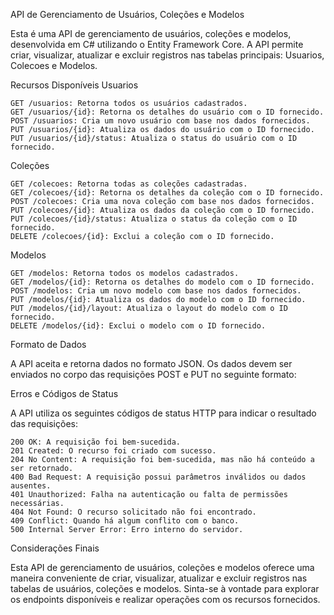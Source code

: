 API de Gerenciamento de Usuários, Coleções e Modelos

Esta é uma API de gerenciamento de usuários, coleções e modelos, desenvolvida em C# utilizando o Entity Framework Core. A API permite criar, visualizar, atualizar e excluir registros nas tabelas principais: Usuarios, Colecoes e Modelos.

Recursos Disponíveis
Usuarios

    GET /usuarios: Retorna todos os usuários cadastrados.
    GET /usuarios/{id}: Retorna os detalhes do usuário com o ID fornecido.
    POST /usuarios: Cria um novo usuário com base nos dados fornecidos.
    PUT /usuarios/{id}: Atualiza os dados do usuário com o ID fornecido.
    PUT /usuarios/{id}/status: Atualiza o status do usuário com o ID fornecido.

Coleções

    GET /colecoes: Retorna todas as coleções cadastradas.
    GET /colecoes/{id}: Retorna os detalhes da coleção com o ID fornecido.
    POST /colecoes: Cria uma nova coleção com base nos dados fornecidos.
    PUT /colecoes/{id}: Atualiza os dados da coleção com o ID fornecido.
    PUT /colecoes/{id}/status: Atualiza o status da coleção com o ID fornecido.
    DELETE /colecoes/{id}: Exclui a coleção com o ID fornecido.

Modelos

    GET /modelos: Retorna todos os modelos cadastrados.
    GET /modelos/{id}: Retorna os detalhes do modelo com o ID fornecido.
    POST /modelos: Cria um novo modelo com base nos dados fornecidos.
    PUT /modelos/{id}: Atualiza os dados do modelo com o ID fornecido.
    PUT /modelos/{id}/layout: Atualiza o layout do modelo com o ID fornecido.
    DELETE /modelos/{id}: Exclui o modelo com o ID fornecido.

Formato de Dados

A API aceita e retorna dados no formato JSON. Os dados devem ser enviados no corpo das requisições POST e PUT no seguinte formato:

Erros e Códigos de Status

A API utiliza os seguintes códigos de status HTTP para indicar o resultado das requisições:

    200 OK: A requisição foi bem-sucedida.
    201 Created: O recurso foi criado com sucesso.
    204 No Content: A requisição foi bem-sucedida, mas não há conteúdo a ser retornado.
    400 Bad Request: A requisição possui parâmetros inválidos ou dados ausentes.
    401 Unauthorized: Falha na autenticação ou falta de permissões necessárias.
    404 Not Found: O recurso solicitado não foi encontrado.
    409 Conflict: Quando há algum conflito com o banco.
    500 Internal Server Error: Erro interno do servidor.
    
Considerações Finais

Esta API de gerenciamento de usuários, coleções e modelos oferece uma maneira conveniente de criar, visualizar, atualizar e excluir registros nas tabelas de usuários, coleções e modelos. Sinta-se à vontade para explorar os endpoints disponíveis e realizar operações com os recursos fornecidos.
